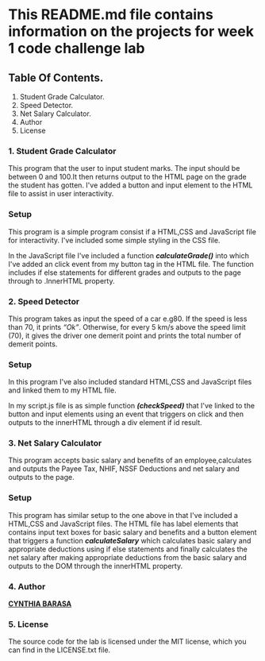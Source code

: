 This README.md file contains information on the projects for week 1 code challenge lab
=======================================================================
## **Table Of Contents.**
1. Student Grade Calculator.
2. Speed Detector.
3. Net Salary Calculator.
4. Author
5. License


### 1. Student Grade Calculator
This program that the user to input student marks. The input should be between 0 and 100.It then returns output to the HTML page on the grade the student has gotten. I've added a button and input element to the HTML file to assist in user interactivity.

### Setup
This program is a simple program consist if a HTML,CSS and JavaScript file for interactivity. I've included some simple styling in the CSS file.

In the JavaScript file I've included a function ***calculateGrade()*** into which I've added an click event from my button tag in the HTML file. The function includes if else statements for different grades and outputs to the page through to .InnerHTML property.


### 2. Speed Detector
This program takes as input the speed of a car e.g80. If the speed is less than 70, it prints *“Ok”*. Otherwise, for every 5 km/s above the speed limit (70), it gives the driver one demerit point and prints the total number of demerit points.

### Setup
In this program I've also included standard HTML,CSS and JavaScript files and linked them to my HTML file.

In my script.js file is as simple function ***(checkSpeed)*** that I've linked to the button and input elements using an event that triggers on click and then outputs to the innerHTML through a div element if id result.

### 3. Net Salary Calculator
This program accepts basic salary and benefits of an employee,calculates and outputs the Payee Tax, NHIF, NSSF Deductions and net salary and outputs to the page.

### Setup
This program has similar setup to the one above in that I've included a HTML,CSS and JavaScript files. The HTML file has label elements that contains input text boxes for basic salary and benefits and a button element that triggers a function ***calculateSalary*** which calculates basic salary and appropriate deductions using if else statements and finally calculates the net salary after making appropriate deductions from the basic salary and outputs to the DOM through the innerHTML property.

### 4. Author
**[CYNTHIA BARASA](https://github.com/CynthiaB990)**

### 5. License
The source code for the lab is licensed under the MIT license, which you can find in the LICENSE.txt file.
